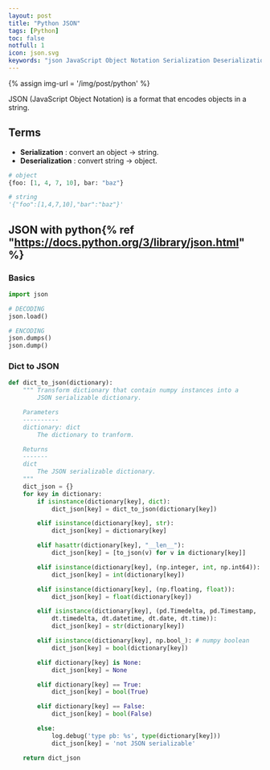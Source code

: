 ```yaml
---
layout: post
title: "Python JSON"
tags: [Python]
toc: false
notfull: 1
icon: json.svg
keywords: "json JavaScript Object Notation Serialization Deserialization"
---
```


{% assign img-url = '/img/post/python' %}

JSON (JavaScript Object Notation) is a format that encodes objects in a string.

## Terms

- **Serialization** : convert an object → string.
- **Deserialization** : convert string → object.

<div class="col-2-equal">

~~~ python
# object
{foo: [1, 4, 7, 10], bar: "baz"}
~~~

~~~ python
# string
'{"foo":[1,4,7,10],"bar":"baz"}'
~~~
</div>

## JSON with python{% ref "https://docs.python.org/3/library/json.html" %}

### Basics

~~~ python
import json
~~~

<div class="col-2-equal">

~~~ python
# DECODING
json.load()
~~~

~~~ python
# ENCODING
json.dumps()
json.dump()
~~~
</div>

### Dict to JSON

~~~ python
def dict_to_json(dictionary):
    """ Transform dictionary that contain numpy instances into a
        JSON serializable dictionary.

    Parameters
    ----------
    dictionary: dict
        The dictionary to tranform.

    Returns
    -------
    dict
        The JSON serializable dictionary.
    """
    dict_json = {}
    for key in dictionary:
        if isinstance(dictionary[key], dict):
            dict_json[key] = dict_to_json(dictionary[key])

        elif isinstance(dictionary[key], str):
            dict_json[key] = dictionary[key]

        elif hasattr(dictionary[key], "__len__"):
            dict_json[key] = [to_json(v) for v in dictionary[key]]

        elif isinstance(dictionary[key], (np.integer, int, np.int64)):
            dict_json[key] = int(dictionary[key])

        elif isinstance(dictionary[key], (np.floating, float)):
            dict_json[key] = float(dictionary[key])

        elif isinstance(dictionary[key], (pd.Timedelta, pd.Timestamp,
            dt.timedelta, dt.datetime, dt.date, dt.time)):
            dict_json[key] = str(dictionary[key])

        elif isinstance(dictionary[key], np.bool_): # numpy boolean
            dict_json[key] = bool(dictionary[key])

        elif dictionary[key] is None:
            dict_json[key] = None

        elif dictionary[key] == True:
            dict_json[key] = bool(True)

        elif dictionary[key] == False:
            dict_json[key] = bool(False)

        else:
            log.debug('type pb: %s', type(dictionary[key]))
            dict_json[key] = 'not JSON serializable'

    return dict_json
~~~


